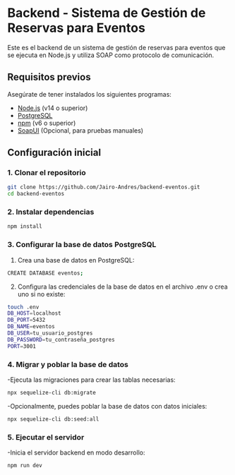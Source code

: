 # Backend - Sistema de Gestión de Reservas para Eventos

Este es el backend de un sistema de gestión de reservas para eventos que se ejecuta en Node.js y utiliza SOAP como protocolo de comunicación.

## Requisitos previos

Asegúrate de tener instalados los siguientes programas:

- [Node.js](https://nodejs.org/) (v14 o superior)
- [PostgreSQL](https://www.postgresql.org/)
- [npm](https://www.npmjs.com/) (v6 o superior)
- [SoapUI](https://www.soapui.org/) (Opcional, para pruebas manuales)

## Configuración inicial

### 1. Clonar el repositorio

```bash
git clone https://github.com/Jairo-Andres/backend-eventos.git
cd backend-eventos
```
### 2.  Instalar dependencias
```bash
npm install
```
### 3. Configurar la base de datos PostgreSQL
  1. Crea una base de datos en PostgreSQL:
  ```bash
  CREATE DATABASE eventos;
  ```
  2. Configura las credenciales de la base de datos en el archivo .env o crea uno si no existe:
  ```bash
  touch .env
  DB_HOST=localhost
  DB_PORT=5432
  DB_NAME=eventos
  DB_USER=tu_usuario_postgres
  DB_PASSWORD=tu_contraseña_postgres
  PORT=3001
  ```
### 4. Migrar y poblar la base de datos
 -Ejecuta las migraciones para crear las tablas necesarias:
   ```bash
  npx sequelize-cli db:migrate
  ```
-Opcionalmente, puedes poblar la base de datos con datos iniciales:
   ```bash
  npx sequelize-cli db:seed:all
  ```
### 5. Ejecutar el servidor
-Inicia el servidor backend en modo desarrollo:
   ```bash
npm run dev
  ```

     
